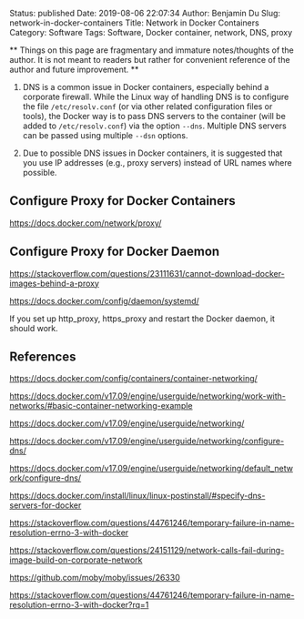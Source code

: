 Status: published
Date: 2019-08-06 22:07:34
Author: Benjamin Du
Slug: network-in-docker-containers
Title: Network in Docker Containers
Category: Software
Tags: Software, Docker container, network, DNS, proxy

**
Things on this page are fragmentary and immature notes/thoughts of the author.
It is not meant to readers but rather for convenient reference of the author and future improvement.
**

1. DNS is a common issue in Docker containers, 
  especially behind a corporate firewall.
  While the Linux way of handling DNS is to configure the file `/etc/resolv.conf` 
  (or via other related configuration files or tools),
  the Docker way is to pass DNS servers to the container (will be added to `/etc/resolv.conf`) via the option `--dns`. 
  Multiple DNS servers can be passed using multiple `--dsn` options.


2. Due to possible DNS issues in Docker containers, 
  it is suggested that you use IP addresses (e.g., proxy servers) instead of URL names where possible. 


## Configure Proxy for Docker Containers

https://docs.docker.com/network/proxy/

## Configure Proxy for Docker Daemon

https://stackoverflow.com/questions/23111631/cannot-download-docker-images-behind-a-proxy

https://docs.docker.com/config/daemon/systemd/

If you set up http_proxy, https_proxy and restart the Docker daemon, 
it should work.


## References

https://docs.docker.com/config/containers/container-networking/

https://docs.docker.com/v17.09/engine/userguide/networking/work-with-networks/#basic-container-networking-example

https://docs.docker.com/v17.09/engine/userguide/networking/

https://docs.docker.com/v17.09/engine/userguide/networking/configure-dns/

https://docs.docker.com/v17.09/engine/userguide/networking/default_network/configure-dns/

https://docs.docker.com/install/linux/linux-postinstall/#specify-dns-servers-for-docker

https://stackoverflow.com/questions/44761246/temporary-failure-in-name-resolution-errno-3-with-docker

https://stackoverflow.com/questions/24151129/network-calls-fail-during-image-build-on-corporate-network

https://github.com/moby/moby/issues/26330

https://stackoverflow.com/questions/44761246/temporary-failure-in-name-resolution-errno-3-with-docker?rq=1
